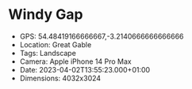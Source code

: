 # Windy Gap

- GPS: 54.48419166666667,-3.2140666666666666
- Location: Great Gable
- Tags: Landscape
- Camera: Apple iPhone 14 Pro Max
- Date: 2023-04-02T13:55:23.000+01:00
- Dimensions: 4032x3024

